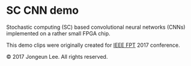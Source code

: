 # SC CNN demo
Stochastic computing (SC) based convolutional neural networks (CNNs) implemented on a rather small FPGA chip.

This demo clips were originally created for [IEEE FPT](http://www.icfpt.org/) 2017 conference.



© 2017 Jongeun Lee.  All rights reserved.
